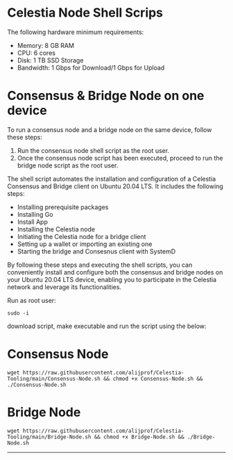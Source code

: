 # Celestia Node Shell Scrips
The following hardware minimum requirements:
- Memory: 8 GB RAM
- CPU: 6 cores
- Disk: 1 TB SSD Storage
- Bandwidth: 1 Gbps for Download/1 Gbps for Upload
# Consensus & Bridge Node on one device

To run a consensus node and a bridge node on the same device, follow these steps:
1. Run the consensus node shell script as the root user.
2. Once the consensus node script has been executed, proceed to run the bridge node script as the root user.

The shell script automates the installation and configuration of a Celestia Consensus and Bridge client on Ubuntu 20.04 LTS. It includes the following steps:
- Installing prerequisite packages
- Installing Go
- Install App
- Installing the Celestia node
- Initiating the Celestia node for a bridge client
- Setting up a wallet or importing an existing one
- Starting the bridge and Consesnus client with SystemD

By following these steps and executing the shell scripts, you can conveniently install and configure both the consensus and bridge nodes on your Ubuntu 20.04 LTS device, enabling you to participate in the Celestia network and leverage its functionalities.

Run as root user:
    
    sudo -i

download script, make executable and run the script using the below:

# Consensus Node

    wget https://raw.githubusercontent.com/alijprof/Celestia-Tooling/main/Consensus-Node.sh && chmod +x Consensus-Node.sh && ./Consensus-Node.sh

# Bridge Node

    wget https://raw.githubusercontent.com/alijprof/Celestia-Tooling/main/Bridge-Node.sh && chmod +x Bridge-Node.sh && ./Bridge-Node.sh
    
-----------------------------------------------------------------------------------------------------------------------------------------------------------------
